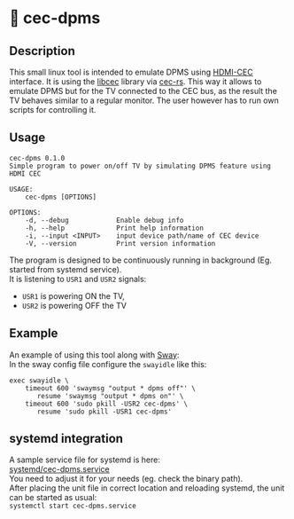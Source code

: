 # 🔘 cec-dpms

## Description
This small linux tool is intended to emulate DPMS using [HDMI-CEC](https://en.wikipedia.org/wiki/Consumer_Electronics_Control) interface.
It is using the [libcec](https://github.com/Pulse-Eight/libcec) library via [cec-rs](https://crates.io/crates/cec-rs).
This way it allows to emulate DPMS but for the TV connected to the CEC bus, as the result the TV behaves similar to a regular monitor.
The user however has to run own scripts for controlling it.

## Usage
```
cec-dpms 0.1.0
Simple program to power on/off TV by simulating DPMS feature using HDMI CEC

USAGE:
    cec-dpms [OPTIONS]

OPTIONS:
    -d, --debug            Enable debug info
    -h, --help             Print help information
    -i, --input <INPUT>    input device path/name of CEC device
    -V, --version          Print version information
```

The program is designed to be continuously running in background (Eg. started from systemd service).<br>
It is listening to `USR1` and `USR2` signals:
- `USR1` is powering ON the TV,
- `USR2` is powering OFF the TV

## Example
An example of using this tool along with [Sway](https://swaywm.org/):<br>
In the sway config file configure the `swayidle` like this:
```
exec swayidle \
    timeout 600 'swaymsg "output * dpms off"' \
       resume 'swaymsg "output * dpms on"' \
    timeout 600 'sudo pkill -USR2 cec-dpms' \
       resume 'sudo pkill -USR1 cec-dpms'
```

## systemd integration
A sample service file for systemd is here:<br>
[systemd/cec-dpms.service](https://github.com/manio/cec-dpms/blob/master/systemd/cec-dpms.service)<br>
You need to adjust it for your needs (eg. check the binary path).<br>
After placing the unit file in correct location and reloading systemd, the unit can be started as usual:<br>
`systemctl start cec-dpms.service`<br>

